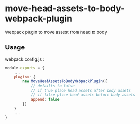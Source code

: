 # move-head-assets-to-body-webpack-plugin

Webpack plugin to move assest from head to body

## Usage

webpack.config.js :
```javascript
module.exports = {
    ...
    plugins: {
        new MoveHeadAssetsToBodyWebpackPlugin({
            // defaults to false
            // if true place head assets after body assets 
            // if false place head assets before body assets
            append: false
        })
    }
    ...
}
```